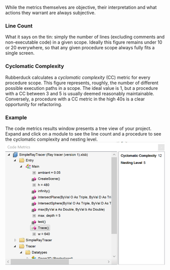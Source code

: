 While the metrics themselves are objective, their interpretation and what actions they warrant are always subjective.

### Line Count

What it says on the tin: simply the number of lines (excluding comments and non-executable code) in a given scope. Ideally this figure remains under 10 or 20 everywhere, so that any given procedure scope always fully fits a single screen.

### Cyclomatic Complexity

Rubberduck calculates a _cyclomatic complexity_ 
(CC) metric for every procedure scope. This figure represents, roughly, the number of different possible execution paths in a scope. The ideal value is 1, but a procedure with a CC between 3 and 5 is usually deemed reasonably maintainable. Conversely, a procedure with a CC metric in the high 40s is a clear opportunity for refactoring.

### Example

The code metrics results window presents a tree view of your project. Expand and click on a module to see the line count and a procedure to see the cyclomatic complexity and nesting level.
![Code Metrics Screenshot](Images/CodeMetricsForProcedure.png)

